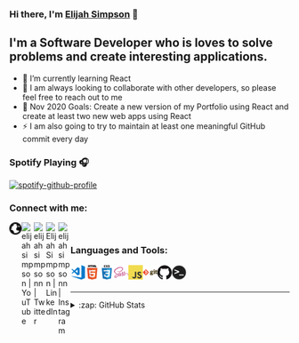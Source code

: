 ### Hi there, I'm [Elijah Simpson][website] 👋

## I'm a Software Developer who is loves to solve problems and create interesting applications.

- 🌱 I’m currently learning React
- 👯 I am always looking to collaborate with other developers, so please feel free to reach out to me
- 🥅 Nov 2020 Goals: Create a new version of my Portfolio using React and create at least two new web apps using React
- ⚡ I am also going to try to maintain at least one meaningful GitHub commit every day

### Spotify Playing 🎧

[![spotify-github-profile](https://spotify-github-profile.vercel.app/api/view?uid=sandman235&cover_image=true&theme=novatorem)](https://github.com/kittinan/spotify-github-profile)

### Connect with me:

[<img align="left" alt="elijahsimpson.com" width="22px" src="https://raw.githubusercontent.com/iconic/open-iconic/master/svg/globe.svg" />][website]
[<img align="left" alt="elijahsimpson | YouTube" width="22px" src="https://cdn.jsdelivr.net/npm/simple-icons@v3/icons/youtube.svg" />][youtube]
[<img align="left" alt="elijahsimpsonn | Twitter" width="22px" src="https://cdn.jsdelivr.net/npm/simple-icons@v3/icons/twitter.svg" />][twitter]
[<img align="left" alt="Elijah Simpson | LinkedIn" width="22px" src="https://cdn.jsdelivr.net/npm/simple-icons@v3/icons/linkedin.svg" />][linkedin]
[<img align="left" alt="elijahsimpsonn | Instagram" width="22px" src="https://cdn.jsdelivr.net/npm/simple-icons@v3/icons/instagram.svg" />][instagram]

<br />

### Languages and Tools:

<img align="left" alt="Visual Studio Code" width="26px" src="https://raw.githubusercontent.com/github/explore/80688e429a7d4ef2fca1e82350fe8e3517d3494d/topics/visual-studio-code/visual-studio-code.png" />
<img align="left" alt="HTML5" width="26px" src="https://raw.githubusercontent.com/github/explore/80688e429a7d4ef2fca1e82350fe8e3517d3494d/topics/html/html.png" />
<img align="left" alt="CSS3" width="26px" src="https://raw.githubusercontent.com/github/explore/80688e429a7d4ef2fca1e82350fe8e3517d3494d/topics/css/css.png" />
<img align="left" alt="Sass" width="26px" src="https://raw.githubusercontent.com/github/explore/80688e429a7d4ef2fca1e82350fe8e3517d3494d/topics/sass/sass.png" />
<img align="left" alt="JavaScript" width="26px" src="https://raw.githubusercontent.com/github/explore/80688e429a7d4ef2fca1e82350fe8e3517d3494d/topics/javascript/javascript.png" />
<img align="left" alt="Git" width="26px" src="https://raw.githubusercontent.com/github/explore/80688e429a7d4ef2fca1e82350fe8e3517d3494d/topics/git/git.png" />
<img align="left" alt="GitHub" width="26px" src="https://raw.githubusercontent.com/github/explore/78df643247d429f6cc873026c0622819ad797942/topics/github/github.png" />
<img align="left" alt="Terminal" width="26px" src="https://raw.githubusercontent.com/github/explore/80688e429a7d4ef2fca1e82350fe8e3517d3494d/topics/terminal/terminal.png" />

<br />
<br />

---

<details>
  <summary>:zap: GitHub Stats</summary>

  <img align="left" alt="codeSTACKr's GitHub Stats" src="https://github-readme-stats.codestackr.vercel.app/api?username=elijahsimpsonn&show_icons=true&hide_border=true&theme=radical" />

</details>

[website]: https://elijahsimpson.com
[twitter]: https://twitter.com/elijahsimpsonn
[youtube]: https://www.youtube.com/channel/UC2U2vUgwTmp9Oy0zBnzCorw
[instagram]: https://instagram.com/elijahsimpsonn
[linkedin]: https://linkedin.com/in/elijahsimpson
